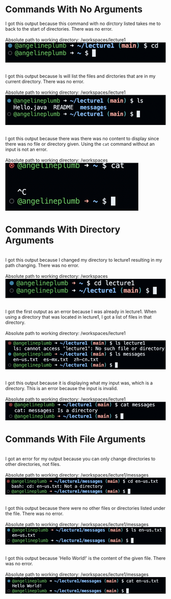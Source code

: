 

# Commands With No Arguments <br>

I got this output because this command with no dirctory listed takes me to back to the start of directories. There was no error. <br>
<br>Absolute path to working directory: /workspaces/lecture1 <br>
![Image](imagecd1)

<br>I got this output because ls will list the files and dirctories that are in my current directory. There was no error.<br>
<br>Absolute path to working directory: /workspaces/lecture1 <br>
![Image](imagels1)

<br>I got this output because there was there was no content to display since there was no file or directory given. Using the `cat` command without an input is not an error.<br> 
<br>Absolute path to working directory: /workspaces <br>
![Image](imagecat1)

# Commands With Directory Arguments <br>

<br>I got this output because I changed my directory to lecture1 resulting in my path changing. There was no error.<br> 
<br>Absolute path to working directory: /workspaces <br>
![Image](imagecd2)

<br>I got the first output as an error because I was already in lecture1. When using a directory that was located in lecture1, I got a list of files in that directory.<br> 
<br>Absolute path to working directory: /workspaces/lecture1 <br>

![Image](imagels2)

<br>I got this output because it is displaying what my input was, which is a directory. This is an error because the input is invalid.<br> 
<br>Absolute path to working directory: /workspaces/lecture1 <br>
![Image](imagecat2)

# Commands With File Arguments <br>

<br>I got an error for my output because you can only change directories to other directories, not files.<br> 
<br>Absolute path to working directory: /workspaces/lecture1/messages <br>
![Image](imagecd3)

<br>I got this output because there were no other files or directories listed under the file. There was no error.<br> 
<br>Absolute path to working directory: /workspaces/lecture1/messages <br>
![Image](imagels3)

<br>I got this output because 'Hello World!' is the content of the given file. There was no error.<br> 
<br>Absolute path to working directory: /workspaces/lecture1/messages <br>
![Image](imagecat3)
<br>
<!--
# Code for ChatServer.java <br>

```
import java.io.IOException;
import java.net.URI;
import java.util.ArrayList;

class Handler implements URLHandler{
    ArrayList<String> user = new ArrayList<String>();
    ArrayList<String> message = new ArrayList<String>();
    public String handleRequest(URI url){
        if (url.getPath().equals("/")) {
            if(user.size() == 0){
            return String.format("Send a message!");
            }
            else{
                String update = "";
                for(int i = 0; i < message.size(); i++){
                    update += String.format(user.get(i) + ": " + message.get(i) + "\n");
                }
                return update;
            }
        } else if (url.getPath().equals("/add-message")) {
            String[] chat = new String[4];
            String[] temp = url.getQuery().split("=");
            String[] m1 = temp[1].split("&");
            String u = temp[2];
            chat[0] = temp[0];
            chat[1] = m1[0];
            chat[2] = m1[1];
            chat[3] = u;
            System.out.println("test");
            if (chat[0].equals("s")) {
                message.add(chat[1]);
            }
            if (chat[2].equals("user")) {
                user.add(chat[3]);
            }
            String update = "";
            for(int i = 0; i < message.size(); i++){
                update += String.format(user.get(i) + ": " + message.get(i) + "\n");
            }
            return update;
        }
        return "404 Not Found!";
    }
}

public class ChatServer {
    public static void main(String[] args) throws IOException {
        if(args.length == 0){
            System.out.println("Missing port number! Try any number between 1024 to 49151");
            return;
        }

        int port = Integer.parseInt(args[0]);

        Server.start(port, new Handler());
    }
}
```
# ChatServer Output <br>
![Image](message1.png) <br>
![Image](message2.png) <br>
-->



